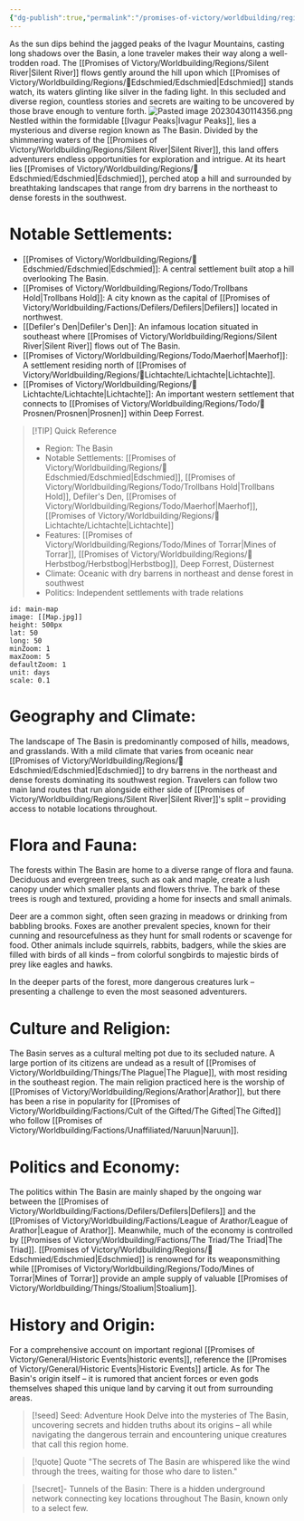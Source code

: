 ```yaml
---
{"dg-publish":true,"permalink":"/promises-of-victory/worldbuilding/regions/the-basin/","title":"The Basin","hideInGraph":true,"noteIcon":"Region","created":"2023-01-25T02:26:53.466+01:00","updated":"2023-04-30T11:43:58.505+02:00"}
---
```



As the sun dips behind the jagged peaks of the Ivagur Mountains, casting long shadows over the Basin, a lone traveler makes their way along a well-trodden road. The [[Promises of Victory/Worldbuilding/Regions/Silent River\|Silent River]] flows gently around the hill upon which [[Promises of Victory/Worldbuilding/Regions/🏰Edschmied/Edschmied\|Edschmied]] stands watch, its waters glinting like silver in the fading light. In this secluded and diverse region, countless stories and secrets are waiting to be uncovered by those brave enough to venture forth.
![Pasted image 20230430114356.png](/img/user/Pasted%20image%2020230430114356.png)
Nestled within the formidable [[Ivagur Peaks\|Ivagur Peaks]], lies a mysterious and diverse region known as The Basin. Divided by the shimmering waters of the [[Promises of Victory/Worldbuilding/Regions/Silent River\|Silent River]], this land offers adventurers endless opportunities for exploration and intrigue. At its heart lies [[Promises of Victory/Worldbuilding/Regions/🏰Edschmied/Edschmied\|Edschmied]], perched atop a hill and surrounded by breathtaking landscapes that range from dry barrens in the northeast to dense forests in the southwest.

# Notable Settlements:
- [[Promises of Victory/Worldbuilding/Regions/🏰Edschmied/Edschmied\|Edschmied]]: A central settlement built atop a hill overlooking The Basin.
- [[Promises of Victory/Worldbuilding/Regions/Todo/Trollbans Hold\|Trollbans Hold]]: A city known as the capital of [[Promises of Victory/Worldbuilding/Factions/Defilers/Defilers\|Defilers]] located in northwest.
- [[Defiler's Den\|Defiler's Den]]: An infamous location situated in southeast where [[Promises of Victory/Worldbuilding/Regions/Silent River\|Silent River]] flows out of The Basin.
- [[Promises of Victory/Worldbuilding/Regions/Todo/Maerhof\|Maerhof]]: A settlement residing north of [[Promises of Victory/Worldbuilding/Regions/🏰Lichtachte/Lichtachte\|Lichtachte]].
- [[Promises of Victory/Worldbuilding/Regions/🏰Lichtachte/Lichtachte\|Lichtachte]]: An important western settlement that connects to [[Promises of Victory/Worldbuilding/Regions/Todo/🏰Prosnen/Prosnen\|Prosnen]] within Deep Forrest.


> [!TIP] Quick Reference
> - Region: The Basin
> - Notable Settlements: [[Promises of Victory/Worldbuilding/Regions/🏰Edschmied/Edschmied\|Edschmied]], [[Promises of Victory/Worldbuilding/Regions/Todo/Trollbans Hold\|Trollbans Hold]], Defiler's Den, [[Promises of Victory/Worldbuilding/Regions/Todo/Maerhof\|Maerhof]], [[Promises of Victory/Worldbuilding/Regions/🏰Lichtachte/Lichtachte\|Lichtachte]]
> - Features: [[Promises of Victory/Worldbuilding/Regions/Todo/Mines of Torrar\|Mines of Torrar]], [[Promises of Victory/Worldbuilding/Regions/🏰Herbstbog/Herbstbog\|Herbstbog]], Deep Forrest, Düsternest
> - Climate: Oceanic with dry barrens in northeast and dense forest in southwest
> - Politics: Independent settlements with trade relations


```leaflet
id: main-map
image: [[Map.jpg]]
height: 500px
lat: 50
long: 50
minZoom: 1
maxZoom: 5
defaultZoom: 1
unit: days
scale: 0.1
```


# Geography and Climate:
The landscape of The Basin is predominantly composed of hills, meadows, and grasslands. With a mild climate that varies from oceanic near [[Promises of Victory/Worldbuilding/Regions/🏰Edschmied/Edschmied\|Edschmied]] to dry barrens in the northeast and dense forests dominating its southwest region. Travelers can follow two main land routes that run alongside either side of [[Promises of Victory/Worldbuilding/Regions/Silent River\|Silent River]]'s split – providing access to notable locations throughout.

# Flora and Fauna:
The forests within The Basin are home to a diverse range of flora and fauna. Deciduous and evergreen trees, such as oak and maple, create a lush canopy under which smaller plants and flowers thrive. The bark of these trees is rough and textured, providing a home for insects and small animals.

Deer are a common sight, often seen grazing in meadows or drinking from babbling brooks. Foxes are another prevalent species, known for their cunning and resourcefulness as they hunt for small rodents or scavenge for food. Other animals include squirrels, rabbits, badgers, while the skies are filled with birds of all kinds – from colorful songbirds to majestic birds of prey like eagles and hawks.

In the deeper parts of the forest, more dangerous creatures lurk – presenting a challenge to even the most seasoned adventurers.

# Culture and Religion:
The Basin serves as a cultural melting pot due to its secluded nature. A large portion of its citizens are undead as a result of [[Promises of Victory/Worldbuilding/Things/The Plague\|The Plague]], with most residing in the southeast region. The main religion practiced here is the worship of [[Promises of Victory/Worldbuilding/Regions/Arathor\|Arathor]], but there has been a rise in popularity for [[Promises of Victory/Worldbuilding/Factions/Cult of the Gifted/The Gifted\|The Gifted]] who follow [[Promises of Victory/Worldbuilding/Factions/Unaffiliated/Naruun\|Naruun]].

# Politics and Economy:
The politics within The Basin are mainly shaped by the ongoing war between the [[Promises of Victory/Worldbuilding/Factions/Defilers/Defilers\|Defilers]] and the [[Promises of Victory/Worldbuilding/Factions/League of Arathor/League of Arathor\|League of Arathor]]. Meanwhile, much of the economy is controlled by [[Promises of Victory/Worldbuilding/Factions/The Triad/The Triad\|The Triad]]. [[Promises of Victory/Worldbuilding/Regions/🏰Edschmied/Edschmied\|Edschmied]] is renowned for its weaponsmithing while [[Promises of Victory/Worldbuilding/Regions/Todo/Mines of Torrar\|Mines of Torrar]] provide an ample supply of valuable [[Promises of Victory/Worldbuilding/Things/Stoalium\|Stoalium]].

# History and Origin:
For a comprehensive account on important regional [[Promises of Victory/General/Historic Events\|historic events]], reference the [[Promises of Victory/General/Historic Events\|Historic Events]] article. As for The Basin's origin itself – it is rumored that ancient forces or even gods themselves shaped this unique land by carving it out from surrounding areas.

> [!seed] Seed: Adventure Hook
> Delve into the mysteries of The Basin, uncovering secrets and hidden truths about its origins – all while navigating the dangerous terrain and encountering unique creatures that call this region home.

> [!quote] Quote
> "The secrets of The Basin are whispered like the wind through the trees, waiting for those who dare to listen."

>[!secret]- 
>Tunnels of the Basin: There is a hidden underground network connecting key locations throughout The Basin, known only to a select few.